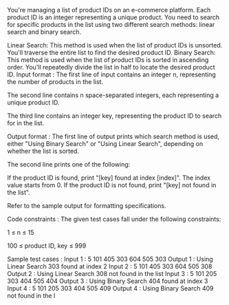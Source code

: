 You're managing a list of product IDs on an e-commerce platform. Each product ID is an integer representing a unique product. You need to search for specific products in the list using two different search methods: linear search and binary search.



Linear Search: This method is used when the list of product IDs is unsorted. You'll traverse the entire list to find the desired product ID.
Binary Search: This method is used when the list of product IDs is sorted in ascending order. You'll repeatedly divide the list in half to locate the desired product ID.
Input format :
The first line of input contains an integer n, representing the number of products in the list.

The second line contains n space-separated integers, each representing a unique product ID.

The third line contains an integer key, representing the product ID to search for in the list.

Output format :
The first line of output prints which search method is used, either "Using Binary Search" or "Using Linear Search", depending on whether the list is sorted.

The second line prints one of the following:

If the product ID is found, print "[key] found at index [index]". The index value starts from 0.
If the product ID is not found, print "[key] not found in the list".


Refer to the sample output for formatting specifications.

Code constraints :
The given test cases fall under the following constraints:

1 ≤ n ≤ 15

100 ≤ product ID, key ≤ 999

Sample test cases :
Input 1 :
5
101 405 303 604 505
303
Output 1 :
Using Linear Search
303 found at index 2
Input 2 :
5
101 405 303 604 505
308
Output 2 :
Using Linear Search
308 not found in the list
Input 3 :
5
101 205 303 404 505
404
Output 3 :
Using Binary Search
404 found at index 3
Input 4 :
5
101 205 303 404 505
409
Output 4 :
Using Binary Search
409 not found in the l
